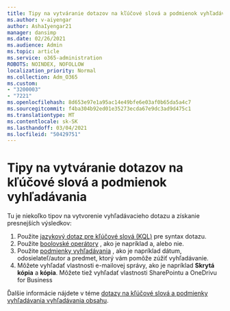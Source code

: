 ```yaml
---
title: Tipy na vytváranie dotazov na kľúčové slová a podmienok vyhľadávania
ms.author: v-aiyengar
author: AshaIyengar21
manager: dansimp
ms.date: 02/26/2021
ms.audience: Admin
ms.topic: article
ms.service: o365-administration
ROBOTS: NOINDEX, NOFOLLOW
localization_priority: Normal
ms.collection: Adm_O365
ms.custom:
- "3200003"
- "7221"
ms.openlocfilehash: 8d653e97e1a95ac14e49bfe6e03af0b65da5a4c7
ms.sourcegitcommit: f4ba304b92ed01e35273ecda67e9dc3ad9d475c1
ms.translationtype: MT
ms.contentlocale: sk-SK
ms.lasthandoff: 03/04/2021
ms.locfileid: "50429751"
---
```

# <a name="tips-for-building-keyword-queries-and-search-conditions"></a>Tipy na vytváranie dotazov na kľúčové slová a podmienok vyhľadávania

Tu je niekoľko tipov na vytvorenie vyhľadávacieho dotazu a získanie presnejších výsledkov:

1. Použite [jazykový dotaz pre kľúčové slová (KQL)](https://go.microsoft.com/fwlink/?linkid=2101591) pre syntax dotazu.
1. Použite [boolovské operátory](https://go.microsoft.com/fwlink/?linkid=2101592) , ako je napríklad a, alebo nie.
1. Použite [podmienky vyhľadávania](https://go.microsoft.com/fwlink/?linkid=2102410) , ako je napríklad dátum, odosielateľ/autor a predmet, ktorý vám pomôže zúžiť vyhľadávanie.
1. Môžete vyhľadať vlastnosti e-mailovej správy, ako je napríklad **Skrytá kópia** a **kópia**. Môžete tiež vyhľadať vlastnosti SharePointu a OneDrivu for Business

Ďalšie informácie nájdete v téme [dotazy na kľúčové slová a podmienky vyhľadávania vyhľadávania obsahu](https://go.microsoft.com/fwlink/?linkid=2102411).
